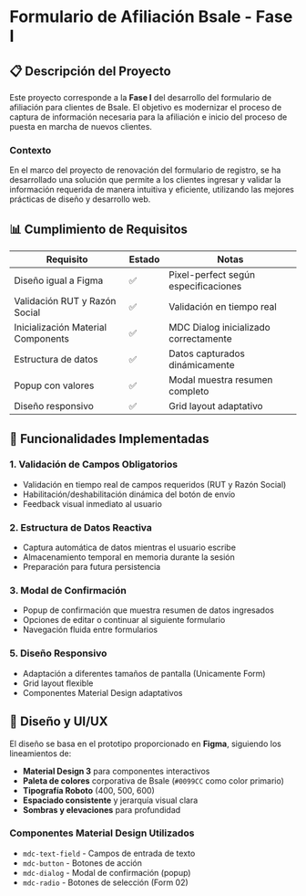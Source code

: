 # Formulario de Afiliación Bsale - Fase I

## 📋 Descripción del Proyecto

Este proyecto corresponde a la **Fase I** del desarrollo del formulario de afiliación para clientes de Bsale. El objetivo es modernizar el proceso de captura de información necesaria para la afiliación e inicio del proceso de puesta en marcha de nuevos clientes.

### Contexto

En el marco del proyecto de renovación del formulario de registro, se ha desarrollado una solución que permite a los clientes ingresar y validar la información requerida de manera intuitiva y eficiente, utilizando las mejores prácticas de diseño y desarrollo web.

## 📊 Cumplimiento de Requisitos

| Requisito | Estado | Notas |
|-----------|--------|-------|
| Diseño igual a Figma | ✅ | Pixel-perfect según especificaciones |
| Validación RUT y Razón Social | ✅ | Validación en tiempo real |
| Inicialización Material Components | ✅ | MDC Dialog inicializado correctamente |
| Estructura de datos | ✅ | Datos capturados dinámicamente |
| Popup con valores | ✅ | Modal muestra resumen completo |
| Diseño responsivo | ✅ | Grid layout adaptativo |

## 🚀 Funcionalidades Implementadas

### 1. Validación de Campos Obligatorios
- Validación en tiempo real de campos requeridos (RUT y Razón Social)
- Habilitación/deshabilitación dinámica del botón de envío
- Feedback visual inmediato al usuario

### 2. Estructura de Datos Reactiva
- Captura automática de datos mientras el usuario escribe
- Almacenamiento temporal en memoria durante la sesión
- Preparación para futura persistencia

### 3. Modal de Confirmación
- Popup de confirmación que muestra resumen de datos ingresados
- Opciones de editar o continuar al siguiente formulario
- Navegación fluida entre formularios


### 5. Diseño Responsivo
- Adaptación a diferentes tamaños de pantalla (Unicamente Form)
- Grid layout flexible
- Componentes Material Design adaptativos

## 🎨 Diseño y UI/UX

El diseño se basa en el prototipo proporcionado en **Figma**, siguiendo los lineamientos de:

- **Material Design 3** para componentes interactivos
- **Paleta de colores** corporativa de Bsale (`#0099CC` como color primario)
- **Tipografía Roboto** (400, 500, 600)
- **Espaciado consistente** y jerarquía visual clara
- **Sombras y elevaciones** para profundidad

### Componentes Material Design Utilizados

- `mdc-text-field` - Campos de entrada de texto
- `mdc-button` - Botones de acción
- `mdc-dialog` - Modal de confirmación (popup)
- `mdc-radio` - Botones de selección (Form 02)


